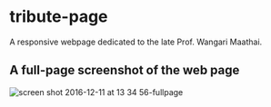 # tribute-page
A responsive webpage dedicated to the late Prof. Wangari Maathai.

## A full-page screenshot of the web page
![screen shot 2016-12-11 at 13 34 56-fullpage](https://cloud.githubusercontent.com/assets/4503148/21079586/f7dde910-bfa6-11e6-980d-6ec0138ba3dc.png)
